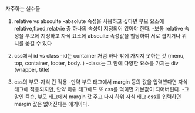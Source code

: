 자주하는 실수들

1. relative vs absoulte 
-absolute 속성을 사용하고 싶다면 부모 요소에 relative,fixed,relatvie 중 하나의 속성이 지정되어 있어야 한다.
-보통 relative 속성을 부모에 지정하고 자식 요소에 absoulte 속성값을 할당하여 서로 겹치거나 위치를 옮길 수 있다

2. css에서 id vs class
-id는 container 처럼 하나 밖에 가지지 못하는 것 (menu, top, container, footer, body..)
-class는 그 안에 다양한 요소를 가지는 div (wrapper, title)

3. css의 부모-자식 간 적용
-만약 부모 태그에서 margin 등의 값을 입력했다면 자식태그에 적용되지만, 만약 하위 태그에도 또 css를 먹이면 기본값이 되어버린다.
-그말인 즉슨, 부모 태그에서 margin 값 주고 다시 하위 자식 태그 css를 입력하면 margin 값은 없어진다는 얘기이다. 
